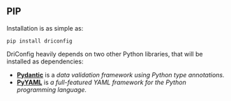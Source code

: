 ## PIP
Installation is as simple as:
```shell
pip install driconfig
```
DriConfig heavily depends on two other Python libraries,
that will be installed as dependencies:

* [**Pydantic**](https://pydantic-docs.helpmanual.io/) is a _data validation framework using Python type annotations._
* [**PyYAML**](https://pyyaml.org/) is _a full-featured YAML framework for the Python programming language._
